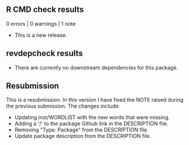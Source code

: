 ## R CMD check results

0 errors | 0 warnings | 1 note

* This is a new release.

## revdepcheck results

* There are currently no downstream dependencies for this package.

## Resubmission

This is a resubmission. In this version I have fixed the NOTE raised during the
previous submission. The changes include:

* Updating inst/WORDLIST with the new words that were missing.
* Adding a '/' to the package Github link in the DESCRIPTION file.
* Removing "Type: Package" from the DESCRIPTION file.
* Update package description from the DESCRIPTION file.
